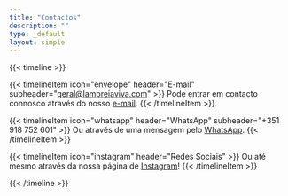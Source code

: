 ```yaml
---
title: "Contactos"
description: ""
type: _default
layout: simple
---
```


{{< timeline >}}

{{< timelineItem icon="envelope" header="E-mail" subheader="geral@lampreiaviva.com" >}}
Pode entrar em contacto connosco através do nosso <a href="mailto:geral@lampreiaviva.com">e-mail</a>.
{{< /timelineItem >}}


{{< timelineItem icon="whatsapp" header="WhatsApp" subheader="+351 918 752 601" >}}
Ou através de uma mensagem pelo <a href="https://wa.me/+351918752601">WhatsApp</a>.
{{< /timelineItem >}}

{{< timelineItem icon="instagram" header="Redes Sociais" >}}
Ou até mesmo através da nossa página de <a href="https://www.instagram.com/lampreiaviva/">Instagram</a>!
{{< /timelineItem >}}

{{< /timeline >}}
